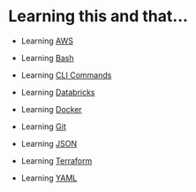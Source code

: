 # Learning this and that...

- Learning <a href="https://github.com/andy-9/learning/tree/main/AWS">AWS</a>

- Learning <a href="https://github.com/andy-9/learning/tree/main/bash.md">Bash</a>

- Learning <a href="https://github.com/andy-9/learning/tree/main/cli_commands.md">CLI Commands</a>

- Learning <a href="https://github.com/andy-9/learning/tree/main/Databricks">Databricks</a>

- Learning <a href="https://github.com/andy-9/learning/tree/main/Docker">Docker</a>

- Learning <a href="https://github.com/andy-9/learning/tree/main/Git">Git</a>

- Learning <a href="https://github.com/andy-9/learning/blob/main/useful_information/what_is_json.md">JSON</a>

- Learning <a href="https://github.com/andy-9/learning/tree/main/terraform">Terraform</a>

- Learning <a href="https://github.com/andy-9/learning/blob/main/useful_information/what_is_yml.md">YAML</a>

